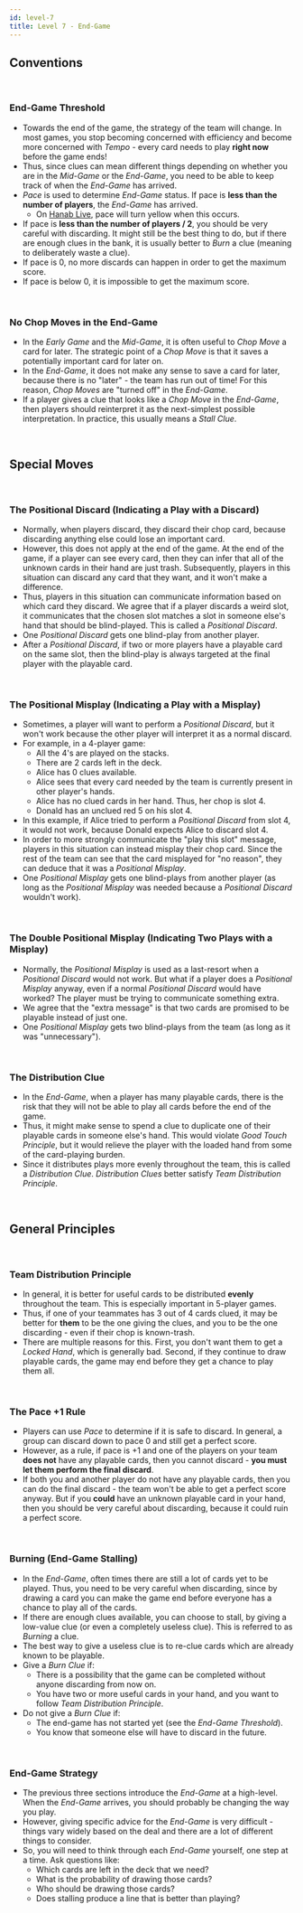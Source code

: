 ```yaml
---
id: level-7
title: Level 7 - End-Game
---
```


## Conventions

<br />

### End-Game Threshold

- Towards the end of the game, the strategy of the team will change. In most games, you stop becoming concerned with efficiency and become more concerned with *Tempo* - every card needs to play **right now** before the game ends!
- Thus, since clues can mean different things depending on whether you are in the *Mid-Game* or the *End-Game*, you need to be able to keep track of when the *End-Game* has arrived.
- *Pace* is used to determine *End-Game* status. If pace is **less than the number of players**, the *End-Game* has arrived.
  - On [Hanab Live](https://hanab.live), pace will turn yellow when this occurs.
- If pace is **less than the number of players / 2**, you should be very careful with discarding. It might still be the best thing to do, but if there are enough clues in the bank, it is usually better to *Burn* a clue (meaning to deliberately waste a clue).
- If pace is 0, no more discards can happen in order to get the maximum score.
- If pace is below 0, it is impossible to get the maximum score.

<br />

### No Chop Moves in the End-Game

- In the *Early Game* and the *Mid-Game*, it is often useful to *Chop Move* a card for later. The strategic point of a *Chop Move* is that it saves a potentially important card for later on.
- In the *End-Game*, it does not make any sense to save a card for later, because there is no "later" - the team has run out of time! For this reason, *Chop Moves* are "turned off" in the *End-Game*.
- If a player gives a clue that looks like a *Chop Move* in the *End-Game*, then players should reinterpret it as the next-simplest possible interpretation. In practice, this usually means a *Stall Clue*.

<br />

## Special Moves

<br />

### The Positional Discard (Indicating a Play with a Discard)

- Normally, when players discard, they discard their chop card, because discarding anything else could lose an important card.
- However, this does not apply at the end of the game. At the end of the game, if a player can see every card, then they can infer that all of the unknown cards in their hand are just trash. Subsequently, players in this situation can discard any card that they want, and it won't make a difference.
- Thus, players in this situation can communicate information based on which card they discard. We agree that if a player discards a weird slot, it communicates that the chosen slot matches a slot in someone else's hand that should be blind-played. This is called a *Positional Discard*.
- One *Positional Discard* gets one blind-play from another player.
- After a *Positional Discard*, if two or more players have a playable card on the same slot, then the blind-play is always targeted at the final player with the playable card.

<br />

### The Positional Misplay (Indicating a Play with a Misplay)

- Sometimes, a player will want to perform a *Positional Discard*, but it won't work because the other player will interpret it as a normal discard.
- For example, in a 4-player game:
  - All the 4's are played on the stacks.
  - There are 2 cards left in the deck.
  - Alice has 0 clues available.
  - Alice sees that every card needed by the team is currently present in other player's hands.
  - Alice has no clued cards in her hand. Thus, her chop is slot 4.
  - Donald has an unclued red 5 on his slot 4.
- In this example, if Alice tried to perform a *Positional Discard* from slot 4, it would not work, because Donald expects Alice to discard slot 4.
- In order to more strongly communicate the "play this slot" message, players in this situation can instead misplay their chop card. Since the rest of the team can see that the card misplayed for "no reason", they can deduce that it was a *Positional Misplay*.
- One *Positional Misplay* gets one blind-plays from another player (as long as the *Positional Misplay* was needed because a *Positional Discard* wouldn't work).

<br />

### The Double Positional Misplay (Indicating Two Plays with a Misplay)

- Normally, the *Positional Misplay* is used as a last-resort when a *Positional Discard* would not work. But what if a player does a *Positional Misplay* anyway, even if a normal *Positional Discard* would have worked? The player must be trying to communicate something extra.
- We agree that the "extra message" is that two cards are promised to be playable instead of just one.
- One *Positional Misplay* gets two blind-plays from the team (as long as it was "unnecessary").

<br />

### The Distribution Clue

- In the *End-Game*, when a player has many playable cards, there is the risk that they will not be able to play all cards before the end of the game.
- Thus, it might make sense to spend a clue to duplicate one of their playable cards in someone else's hand. This would violate *Good Touch Principle*, but it would relieve the player with the loaded hand from some of the card-playing burden.
- Since it distributes plays more evenly throughout the team, this is called a *Distribution Clue*. *Distribution Clues* better satisfy *Team Distribution Principle*.

<br />

## General Principles

<br />

### Team Distribution Principle

- In general, it is better for useful cards to be distributed **evenly** throughout the team. This is especially important in 5-player games.
- Thus, if one of your teammates has 3 out of 4 cards clued, it may be better for **them** to be the one giving the clues, and you to be the one discarding - even if their chop is known-trash.
- There are multiple reasons for this. First, you don't want them to get a *Locked Hand*, which is generally bad. Second, if they continue to draw playable cards, the game may end before they get a chance to play them all.

<br />

### The Pace +1 Rule

- Players can use *Pace* to determine if it is safe to discard. In general, a group can discard down to pace 0 and still get a perfect score.
- However, as a rule, if pace is +1 and one of the players on your team **does not** have any playable cards, then you cannot discard - **you must let them perform the final discard**.
- If both you and another player do not have any playable cards, then you can do the final discard - the team won't be able to get a perfect score anyway. But if you **could** have an unknown playable card in your hand, then you should be very careful about discarding, because it could ruin a perfect score.

<br />

### Burning (End-Game Stalling)

- In the *End-Game*, often times there are still a lot of cards yet to be played. Thus, you need to be very careful when discarding, since by drawing a card you can make the game end before everyone has a chance to play all of the cards.
- If there are enough clues available, you can choose to stall, by giving a low-value clue (or even a completely useless clue). This is referred to as *Burning* a clue.
- The best way to give a useless clue is to re-clue cards which are already known to be playable.
- Give a *Burn Clue* if:
  - There is a possibility that the game can be completed without anyone discarding from now on.
  - You have two or more useful cards in your hand, and you want to follow *Team Distribution Principle*.
- Do not give a *Burn Clue* if:
  - The end-game has not started yet (see the *End-Game Threshold*).
  - You know that someone else will have to discard in the future.

<br />

### End-Game Strategy

- The previous three sections introduce the *End-Game* at a high-level. When the *End-Game* arrives, you should probably be changing the way you play.
- However, giving specific advice for the *End-Game* is very difficult - things vary widely based on the deal and there are a lot of different things to consider.
- So, you will need to think through each *End-Game* yourself, one step at a time. Ask questions like:
  - Which cards are left in the deck that we need?
  - What is the probability of drawing those cards?
  - Who should be drawing those cards?
  - Does stalling produce a line that is better than playing?
